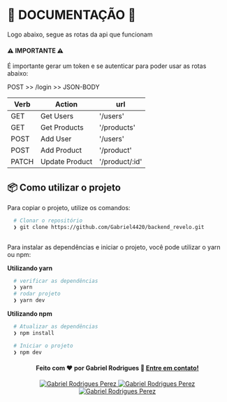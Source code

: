 # 📖 DOCUMENTAÇÃO 📖

Logo abaixo, segue as rotas da api que funcionam

#### ⚠️ IMPORTANTE ⚠️

É importante gerar um token e se autenticar para poder usar as rotas abaixo:

POST >> /login >> JSON-BODY

| Verb | Action | url |
| ------ | ------ |------ | 
| GET | Get Users | '/users'  | 
| GET | Get Products | '/products'  | 
| POST | Add User | '/users' | 
| POST | Add Product | '/product' | 
| PATCH |Update Product | '/product/:id' | 

## 📦️ Como utilizar o projeto

Para copiar o projeto, utilize os comandos:

```bash
  # Clonar o repositório
  ❯ git clone https://github.com/Gabriel4420/backend_revelo.git
  
```
Para instalar as dependências e iniciar o projeto, você pode utilizar o yarn ou npm:

**Utilizando yarn**

```bash
  # verificar as dependências
  ❯ yarn
  # rodar projeto
  ❯ yarn dev
 ```

**Utilizando npm**

```bash
  # Atualizar as dependências
  ❯ npm install 

  # Iniciar o projeto
  ❯ npm dev
```
<h4 align="center">
  Feito com ❤️ por Gabriel Rodrigues 👋️ <a href="mailto:gabriel_rodrigues_perez@hotmail.com">Entre em contato!</a>
</h4>

<p align="center">

  <a href="https://www.linkedin.com/in/gabriel-rodrigues-perez-2069b072/">
    <img alt="Gabriel Rodrigues Perez" src="https://img.shields.io/badge/LinkedIn-Gabriel_Rodrigues-0e76a8?style=flat&logoColor=white&logo=linkedin">
  </a>
  <a href="https://www.facebook.com/gabriel.rodrigues.perez">
    <img alt="Gabriel Rodrigues Perez" src="https://img.shields.io/badge/Facebook-Gabriel_Rodrigues-1778F2?style=flat&logoColor=white&logo=facebook">
  </a>
  <a href="https://www.instagram.com/gabriel_rodrigues_perez/">
    <img alt="Gabriel Rodrigues Perez" src="https://img.shields.io/badge/Instagram-@gabriel4420-833AB4?style=flat&logoColor=white&logo=instagram">
  </a>
  
  
</p>